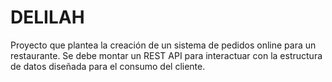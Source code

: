 # DELILAH
Proyecto que plantea la creación de un sistema de pedidos online para un restaurante. Se debe montar un REST API para interactuar con la estructura de datos diseñada para el consumo del cliente.
